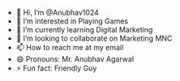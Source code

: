 - 👋 Hi, I’m @Anubhav1024
- 👀 I’m interested in Playing Games
- 🌱 I’m currently learning Digital Marketing
- 💞️ I’m looking to collaborate on Marketing MNC
- 📫 How to reach me at my email
- 😄 Pronouns: Mr. Anubhav Agarwal
- ⚡ Fun fact: Friendly Guy

<!---
Anubhav1024/Anubhav1024 is a ✨ special ✨ repository because its `README.md` (this file) appears on your GitHub profile.
You can click the Preview link to take a look at your changes.
--->

